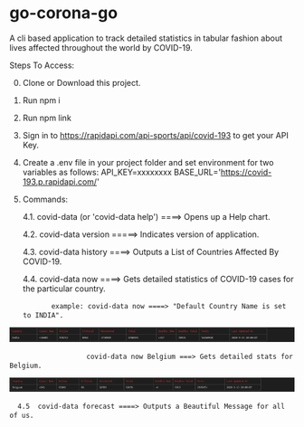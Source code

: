 # go-corona-go
A cli based application to track detailed statistics in tabular fashion about lives affected throughout the world by COVID-19.

Steps To Access:

0. Clone or Download this project.
1. Run npm i
2. Run npm link
3. Sign in to https://rapidapi.com/api-sports/api/covid-193 to get your API Key.
4. Create a .env file in your project folder and set environment for two variables as follows:
            API_KEY=xxxxxxxx
            BASE_URL='https://covid-193.p.rapidapi.com/'
5. Commands: 

      4.1. covid-data (or 'covid-data help') ====> Opens up a Help chart.
      
      4.2. covid-data version  =====> Indicates version of application.
      
      4.3. covid-data history ====> Outputs a List of Countries Affected By COVID-19.
      
      
      4.4. covid-data now <Country Name> ====> Gets detailed statistics of COVID-19 cases for the particular country.
              
              
              example: covid-data now ====> "Default Country Name is set to INDIA".
              
![covid stats: India](https://github.com/zlatanned/go-corona-go/blob/master/screenshots/screenshot-covid-data-now.png)
                       
                       covid-data now Belgium ===> Gets detailed stats for Belgium.
                       
![covid stats: for Belgium](https://github.com/zlatanned/go-corona-go/blob/master/screenshots/screenshot-covid-data-now-belgium.png)
      
      
      
      4.5  covid-data forecast ====> Outputs a Beautiful Message for all of us.
